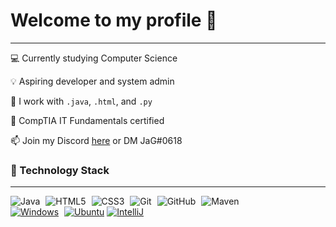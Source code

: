 <h1>Welcome to my profile 🚀</h1>
<hr>
<p>💻 Currently studying Computer Science</p>
<p>💡 Aspiring developer and system admin</p>
<p>🔧 I work with <code>.java</code>, <code>.html</code>, and <code>.py</code></p>
<p>📓 CompTIA IT Fundamentals certified</p>
<p>📫 Join my Discord <a href="https://discord.gg/9SNENvp">here</a> or DM JaG#0618</p>

<h3>🔧 Technology Stack</h3>
<hr>
<div style="float: left;">
<img src="https://camo.githubusercontent.com/26494160f0c6dfac5f59378c594f1677d7e04258/68747470733a2f2f696d672e736869656c64732e696f2f62616467652f2d4a6176612d3043313332343f7374796c653d666c61742d737175617265266c6f676f3d6a617661266c6f676f436f6c6f723d666666666666" alt="Java" data-canonical-src="https://img.shields.io/badge/-Java-0C1324?style=flat-square&amp;logo=java&amp;logoColor=ffffff" style="max-width:100%; padding-right: 5px;">
<img src="https://camo.githubusercontent.com/b18e4848af8f415bc91a0adbbfaebd90a2f52f80/68747470733a2f2f696d672e736869656c64732e696f2f62616467652f2d48544d4c352d3043313332343f7374796c653d666c61742d737175617265266c6f676f3d68746d6c35266c6f676f436f6c6f723d666666666666" alt="HTML5" data-canonical-src="https://img.shields.io/badge/-HTML5-0C1324?style=flat-square&amp;logo=html5&amp;logoColor=ffffff" style="max-width:100%; padding-right: 5px;">
<img src="https://camo.githubusercontent.com/bdd152ff4b9801545916e9885b9e8aae08514cdf/68747470733a2f2f696d672e736869656c64732e696f2f62616467652f2d435353332d3043313332343f7374796c653d666c61742d737175617265266c6f676f3d63737333266c6f676f436f6c6f723d666666666666" alt="CSS3" data-canonical-src="https://img.shields.io/badge/-CSS3-0C1324?style=flat-square&amp;logo=css3&amp;logoColor=ffffff" style="max-width:100%; padding-right: 5px;">
<img src="https://camo.githubusercontent.com/58e31fb57155624fcd30cdf0ce24689576d121b7/68747470733a2f2f696d672e736869656c64732e696f2f62616467652f2d4769742d3043313332343f7374796c653d666c61742d737175617265266c6f676f3d676974266c6f676f436f6c6f723d666666666666" alt="Git" data-canonical-src="https://img.shields.io/badge/-Git-0C1324?style=flat-square&amp;logo=git&amp;logoColor=ffffff" style="max-width:100%; padding-right: 5px;">
<img src="https://camo.githubusercontent.com/dc0bca10c886860754cb45583b03654cf11eaf2c/68747470733a2f2f696d672e736869656c64732e696f2f62616467652f2d4769744875622d3043313332343f7374796c653d666c61742d737175617265266c6f676f3d676974687562266c6f676f436f6c6f723d666666666666" alt="GitHub" data-canonical-src="https://img.shields.io/badge/-GitHub-0C1324?style=flat-square&amp;logo=github&amp;logoColor=ffffff" style="max-width:100%; padding-right: 5px;">
  <img src="https://camo.githubusercontent.com/6accf90e63948d37aa2983545aa7346cde2d3088/68747470733a2f2f696d672e736869656c64732e696f2f62616467652f2d4d6176656e2d3043313332343f7374796c653d666c61742d737175617265266c6f676f3d6170616368652d6d6176656e266c6f676f436f6c6f723d666666666666" alt="Maven" data-canonical-src="https://img.shields.io/badge/-Maven-0C1324?style=flat-square&amp;logo=apache-maven&amp;logoColor=ffffff" style="max-width:100%; padding-right: 5px;">
</div>
<br>
<div style="float: left;" >
<a href="https://www.microsoft.com" rel="nofollow"><img src="https://camo.githubusercontent.com/61eec318f62520daeb9685db838569531453e491/68747470733a2f2f696d672e736869656c64732e696f2f62616467652f57696e646f77732d31302d3431393764313f7374796c653d666c61742d737175617265266c6f676f3d77696e646f7773266c6f676f436f6c6f723d666666666666266c6162656c436f6c6f723d304331333234" alt="Windows" data-canonical-src="https://img.shields.io/badge/Windows-10-4197d1?style=flat-square&amp;logo=windows&amp;logoColor=ffffff&amp;labelColor=0C1324" style="max-width:100%; padding-right: 5px;"></a>
<a href="https://www.ubuntu.com/" rel="nofollow"><img src="https://camo.githubusercontent.com/1c6ce8c1d91cbdbfc3a9d7326f26df8e59e68b6a/68747470733a2f2f696d672e736869656c64732e696f2f62616467652f5562756e74752d32302e30342d3236323537373f7374796c653d666c61742d737175617265266c6f676f3d7562756e7475266c6f676f436f6c6f723d666666666666266c6162656c436f6c6f723d304331333234" alt="Ubuntu" data-canonical-src="https://img.shields.io/badge/Ubuntu-20.04-262577?style=flat-square&amp;logo=ubuntu&amp;logoColor=ffffff&amp;labelColor=0C1324" style="max-width:100%;"></a>
<a href="https://www.jetbrains.com/idea/" rel="nofollow"><img src="https://camo.githubusercontent.com/d62c8ae0c3d3e07614b872245c145ac20d30e42c/68747470733a2f2f696d672e736869656c64732e696f2f62616467652f4944452d496e74656c6c694a2d4646334234433f7374796c653d666c61742d737175617265266c6f676f3d4a6574427261696e73266c6f676f436f6c6f723d666666666666266c6162656c436f6c6f723d304331333234" alt="IntelliJ" data-canonical-src="https://img.shields.io/badge/IDE-IntelliJ-FF3B4C?style=flat-square&amp;logo=JetBrains&amp;logoColor=ffffff&amp;labelColor=0C1324" style="max-width:100%; padding-right: 5px;"></a>
</div>
<!--
**jag-dev/jag-dev** is a ✨ _special_ ✨ repository because its `README.md` (this file) appears on your GitHub profile.

Here are some ideas to get you started:

- 🔭 I’m currently working on ...
- 🌱 I’m currently learning ...
- 👯 I’m looking to collaborate on ...
- 🤔 I’m looking for help with ...
- 💬 Ask me about ...
- 📫 How to reach me: ...
- 😄 Pronouns: ...
- ⚡ Fun fact: ...
-->
